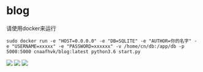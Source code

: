 # blog
请使用docker来运行
```
sudo docker run -e "HOST=0.0.0.0" -e "DB=SQLITE" -e "AUTHOR=你的名字" -e "USERNAME=xxxxx" -e "PASSWORD=xxxxxx" -v /home/cn/db:/app/db -p 5000:5000 cnaafhvk/blog:latest python3.6 start.py
```
![](https://github.com/ShichaoMa/blog/blob/master/1.jpg)
![](https://github.com/ShichaoMa/blog/blob/master/2.jpg)
![](https://github.com/ShichaoMa/blog/blob/master/3.jpg)